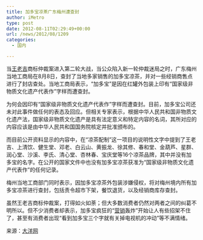 ```yaml
---
title: 加多宝凉茶广东梅州遭查封
author: iMetro
type: post
date: 2012-08-11T02:29:49+00:00
url: /news/2012/08/1209
categories:
  - 国内

---
```

当[王老吉][1]商标仲裁案进入第二轮大战，当公众陷入新一轮仲裁迷局之时，广东梅州当地工商局在8月8日，查封了当地多家销售的加多宝凉茶，并对一些经销商售点进行了封店查处。当地工商局表示，“加多宝”是因在红罐外包装上印有“国家级非物质文化遗产代表作”字样而遭查封。

为何会因印有“国家级非物质文化遗产代表作”字样而遭查封。目前，加多宝公司还未对此事件做任何的表态及回应。但相关专家表示，根据中华人民共和国非物质文化遗产法，国家级非物质文化遗产是具有法定意义和特定内容的名词，其所对应的内容应该是由中华人民共和国国务院核定并批准颁布的。

而目前公开资料显示的内容中，在“凉茶配制”这一项目的说明性文字中提到了王老吉、上清饮、健生堂、邓老、白云山、黄振龙、徐其修、春和堂、金葫芦、星群、润心堂、沙溪、李氏、清心堂、杏林春、宝庆堂等16个凉茶品牌，其中并没有加多宝的名字。在公开的国家文件中也没有加多宝凉茶获准为“国家级非物质文化遗产代表作”的任何记录。

梅州当地工商部门同时表示，因加多宝凉茶外包装涉嫌侵权，将对梅州境内所有加多宝凉茶进行查封，包括责令超市下架，餐饮退货，以及经销商库存查封。

虽然王老吉商标仲裁案，打得如火如荼；但大多数消费者仍然对两者之间的纠葛不明所以。但不少消费者却表示，加多宝疯狂的“[营销][2]轰炸”开始让人有些招架不住了，甚至有消费者出现“看到加多宝三个字就有关掉电视机的冲动”等不满情绪。

来源：[大洋网][3]

 [1]: http://finance.ifeng.com/company/data/news/1274.shtml
 [2]: http://auto.ifeng.com/news/marketing/
 [3]: http://finance.cnr.cn/gundong/201208/t20120809_510537257.shtml